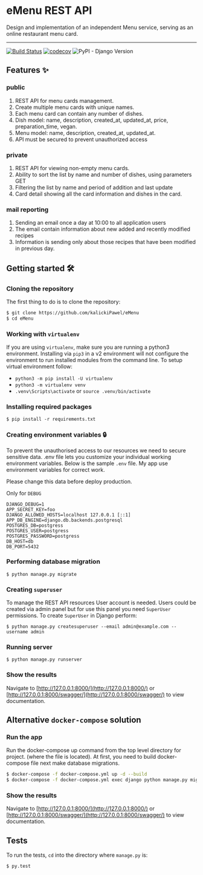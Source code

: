 # eMenu REST API
Design and implementation of an independent Menu service, serving as an online restaurant menu card.

---

[![Build Status](https://travis-ci.com/kalickiPawel/eMenu.svg?branch=main)](https://travis-ci.com/kalickiPawel/eMenu)
[![codecov](https://codecov.io/gh/kalickiPawel/eMenu/branch/main/graph/badge.svg?token=9A449H5QHH)](https://codecov.io/gh/kalickiPawel/eMenu)
![PyPI - Django Version](https://img.shields.io/pypi/djversions/djangorestframework)

## Features :sparkles:

### public

1. REST API for menu cards management.
2. Create multiple menu cards with unique names.
3. Each menu card can contain any number of dishes.
4. Dish model: name, description, created_at, updated_at, price, preparation_time, vegan.
5. Menu model: name, description, created_at, updated_at.
6. API must be secured to prevent unauthorized access

### private

1. REST API for viewing non-empty menu cards.
2. Ability to sort the list by name and number of dishes, using parameters GET
3. Filtering the list by name and period of addition and last update
4. Card detail showing all the card information and dishes in the card.

### mail reporting

1. Sending an email once a day at 10:00 to all application users
2. The email contain information about new added and recently modified recipes
3. Information is sending only about those recipes that have been modified in previous day.

## Getting started :hammer_and_wrench:

### Cloning the repository
The first thing to do is to clone the repository:

```sh
$ git clone https://github.com/kalickiPawel/eMenu
$ cd eMenu
```

### Working with `virtualenv`
If you are using `virtualenv`, make sure you are running a python3 environment. Installing via `pip3` in a v2 environment will not configure the environment to run installed modules from the command line.
To setup virtual environment follow:
- `python3 -m pip install -U virtualenv`
- `python3 -m virtualenv venv`
- `.venv\Scripts\activate` or `source .venv/bin/activate`

### Installing required packages


```shell
$ pip install -r requirements.txt
```

### Creating environment variables :lock:
To prevent the unauthorised access to our resources we need to secure sensitive data. .env file lets you customize your individual working environment variables. Below is the sample `.env` file.
My app use environment variables for correct work.

Please change this data before deploy production.

Only for `DEBUG`
```dotenv
DJANGO_DEBUG=1
APP_SECRET_KEY=foo
DJANGO_ALLOWED_HOSTS=localhost 127.0.0.1 [::1]
APP_DB_ENGINE=django.db.backends.postgresql
POSTGRES_DB=postgress
POSTGRES_USER=postgress
POSTGRES_PASSWORD=postgress
DB_HOST=db
DB_PORT=5432
```

### Performing database migration
```shell
$ python manage.py migrate
```
### Creating `superuser`
To manage the REST API resources User account is needed.
Users could be created via admin panel but for use this panel
you need `SuperUser` permissions. To create `SuperUser` in Django
perform:

```shell
$ python manage.py createsuperuser --email admin@example.com --username admin
```
### Running server
```shell
$ python manage.py runserver
```
### Show the results
Navigate to [http://127.0.0.1:8000/](http://127.0.0.1:8000/) 
or [http://127.0.0.1:8000/swagger/](http://127.0.0.1:8000/swagger/) 
to view documentation.

## Alternative `docker-compose` solution

### Run the app
Run the docker-compose up command from the top level directory for project. 
(where the file is located). At first, you need to build docker-compose file next make database migrations.
```sh
$ docker-compose -f docker-compose.yml up -d --build
$ docker-compose -f docker-compose.yml exec django python manage.py migrate --noinput
```
### Show the results
Navigate to [http://127.0.0.1:8000/](http://127.0.0.1:8000/) 
or [http://127.0.0.1:8000/swagger/](http://127.0.0.1:8000/swagger/) 
to view documentation.

## Tests

To run the tests, `cd` into the directory where `manage.py` is:
```sh
$ py.test